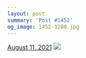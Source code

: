 ```yaml
---
layout: post
summary: 'Post #1452'
og_image: 1452-1280.jpg
---
```


<p>
  <time>
    <a href="/1452">August 11, 2021</a>
  </time>
  <a href="/1452">
    <img src="{{ site.assets_url }}/1452-640.jpg" srcset="{{ site.assets_url }}/1452-320.jpg 320w, {{ site.assets_url }}/1452-640.jpg 640w, {{ site.assets_url }}/1452-960.jpg 960w, {{ site.assets_url }}/1452-1280.jpg 1280w" sizes="(min-width: 700px) 50vw, calc(100vw - 2rem)" />
  </a>
</p>
